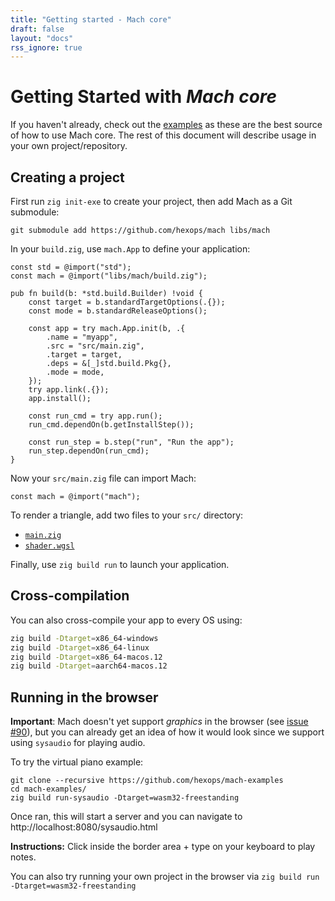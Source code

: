 ```yaml
---
title: "Getting started - Mach core"
draft: false
layout: "docs"
rss_ignore: true
---
```


# Getting Started with _Mach core_

If you haven't already, check out the [examples](examples) as these are the best source of how to use Mach core. The rest of this document will describe usage in your own project/repository.

## Creating a project

First run `zig init-exe` to create your project, then add Mach as a Git submodule:

```
git submodule add https://github.com/hexops/mach libs/mach
```

In your `build.zig`, use `mach.App` to define your application:

```zig
const std = @import("std");
const mach = @import("libs/mach/build.zig");

pub fn build(b: *std.build.Builder) !void {
    const target = b.standardTargetOptions(.{});
    const mode = b.standardReleaseOptions();

    const app = try mach.App.init(b, .{
        .name = "myapp",
        .src = "src/main.zig",
        .target = target,
        .deps = &[_]std.build.Pkg{},
        .mode = mode,
    });
    try app.link(.{});
    app.install();

    const run_cmd = try app.run();
    run_cmd.dependOn(b.getInstallStep());

    const run_step = b.step("run", "Run the app");
    run_step.dependOn(run_cmd);
}
```

Now your `src/main.zig` file can import Mach:

```zig
const mach = @import("mach");
```

To render a triangle, add two files to your `src/` directory:

* [`main.zig`](https://raw.githubusercontent.com/hexops/mach-examples/main/core/triangle/main.zig)
* [`shader.wgsl`](https://raw.githubusercontent.com/hexops/mach-examples/main/core/triangle/shader.wgsl)

Finally, use `zig build run` to launch your application.

## Cross-compilation

You can also cross-compile your app to every OS using:

```sh
zig build -Dtarget=x86_64-windows
zig build -Dtarget=x86_64-linux
zig build -Dtarget=x86_64-macos.12
zig build -Dtarget=aarch64-macos.12
```

## Running in the browser

**Important**: Mach doesn't yet support _graphics_ in the browser (see [issue #90](https://github.com/hexops/mach/issues/90)), but you can already get an idea of how it would look since we support using `sysaudio` for playing audio.

To try the virtual piano example:

```
git clone --recursive https://github.com/hexops/mach-examples
cd mach-examples/
zig build run-sysaudio -Dtarget=wasm32-freestanding
```

Once ran, this will start a server and you can navigate to http://localhost:8080/sysaudio.html

**Instructions:** Click inside the border area + type on your keyboard to play notes.

You can also try running your own project in the browser via `zig build run -Dtarget=wasm32-freestanding`